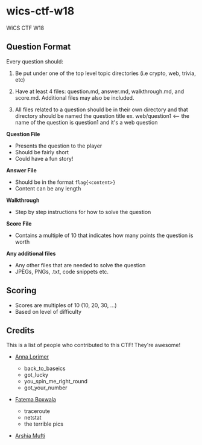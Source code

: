# wics-ctf-w18
WiCS CTF W18

## Question Format

Every question should:

1. Be put under one of the top level topic directories (i.e crypto, web, trivia, etc)

2. Have at least 4 files: question.md, answer.md, walkthrough.md, and score.md. Additional files may also be included.

3. All files related to a question should be in their own directory and that directory should be named the question title ex. web/question1 <-- the name of the question is question1 and it's a web question

**Question File** 

- Presents the question to the player
- Should be fairly short 
- Could have a fun story!

**Answer File**

- Should be in the format ```flag{<content>}```
- Content can be any length

**Walkthrough**

- Step by step instructions for how to solve the question

**Score File**

- Contains a multiple of 10 that indicates how many points the question is worth

**Any additional files**

- Any other files that are needed to solve the question
- JPEGs, PNGs, .txt, code snippets etc. 


## Scoring

- Scores are multiples of 10 (10, 20, 30, ...)
- Based on level of difficulty 


## Credits

This is a list of people who contributed to this CTF! They're awesome!

- [Anna Lorimer](https://www.annalorimer.com)
  - back_to_baseics
  - got_lucky
  - you_spin_me_right_round
  - got_your_number
  
- [Fatema Boxwala](https://fbox.ca)
  - traceroute
  - netstat
  - the terrible pics

- [Arshia Mufti](https://twitter.com/arshia__)
